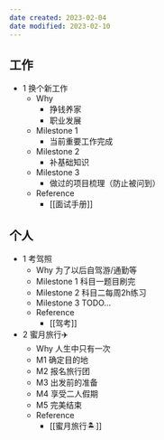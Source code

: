 ```yaml
---
date created: 2023-02-04
date modified: 2023-02-10
---
```

## 工作

- 1 换个新工作
	- Why
		- 挣钱养家
		- 职业发展
	- Milestone 1
		- 当前重要工作完成
	- Milestone 2
		- 补基础知识
	- Milestone 3
		- 做过的项目梳理（防止被问到）
	- Reference
		- [[面试手册]]

## 个人

- 1 考驾照
	- Why 为了以后自驾游/通勤等
	- Milestone 1 科目一题目刷完
	- Milestone 2 科目二每周2h练习
	- Milestone 3 TODO…
	- Reference
		- [[驾考]]
- 2 蜜月旅行✈️
	- Why 人生中只有一次
	- M1 确定目的地
	- M2 报名旅行团
	- M3 出发前的准备
	- M4 享受二人假期
	- M5 完美结束
	- Reference
		- [[蜜月旅行🏝️]]
